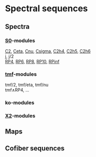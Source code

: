 # Spectral sequences
## Spectra
### [S0](./mix/S0_ss/index.html)-modules
[C2](./mix/C2_ss/index.html), [Ceta](./mix/Ceta_ss/index.html), [Cnu](./mix/Cnu_ss/index.html), [Csigma](./mix/Csigma_ss/index.html), [C2h4](./mix/C2h4_ss/index.html), [C2h5](./mix/C2h5_ss/index.html), [C2h6](./mix/C2h6_ss/index.html)<br>
[j](./mix/j_ss/index.html), j/2<br>
[RP4](./mix/RP1_4_ss/index.html), [RP6](./mix/RP1_6_ss/index.html), [RP8](./mix/RP1_8_ss/index.html), [RP10](./mix/RP1_10_ss/index.html), [RPinf](./mix/RP1_383_ss/index.html)

### [tmf](./mix/tmf_ss/index.html)-modules
tmf/2, tmf/eta, tmf/nu<br>
tmf∧RP4, ...

### ko-modules

### [X2](./mix/X2_ss/index.html)-modules

## Maps

## Cofiber sequences
